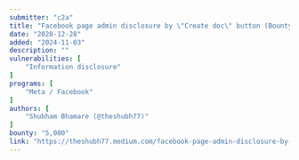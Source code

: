 ```yaml
---
submitter: "c2a"
title: "Facebook page admin disclosure by \"Create doc\" button (Bounty: 5000 USD)"
date: "2020-12-28"
added: "2024-11-03"
description: ""
vulnerabilities: [
    "Information disclosure"
]
programs: [
    "Meta / Facebook"
]
authors: [
    "Shubham Bhamare (@theshubh77)"
]
bounty: "5,000"
link: "https://theshubh77.medium.com/facebook-page-admin-disclosure-by-create-doc-button-bounty-5000-usd-2fd1ff615bf8"
---
```




